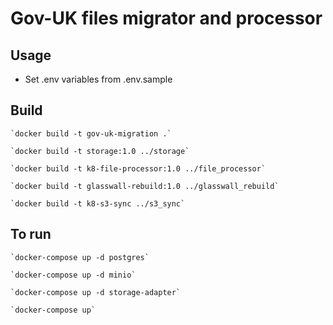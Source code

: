 # Gov-UK files migrator and processor

## Usage
* Set .env variables from .env.sample

## Build

    `docker build -t gov-uk-migration .`
    
    `docker build -t storage:1.0 ../storage`
    
    `docker build -t k8-file-processor:1.0 ../file_processor`
    
    `docker build -t glasswall-rebuild:1.0 ../glasswall_rebuild`
    
    `docker build -t k8-s3-sync ../s3_sync`
   
    
## To run

    `docker-compose up -d postgres`
    
    `docker-compose up -d minio`
    
    `docker-compose up -d storage-adapter`
    
    `docker-compose up`


